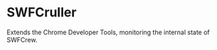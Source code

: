 SWFCruller
==========

Extends the Chrome Developer Tools, monitoring the internal state of SWFCrew.